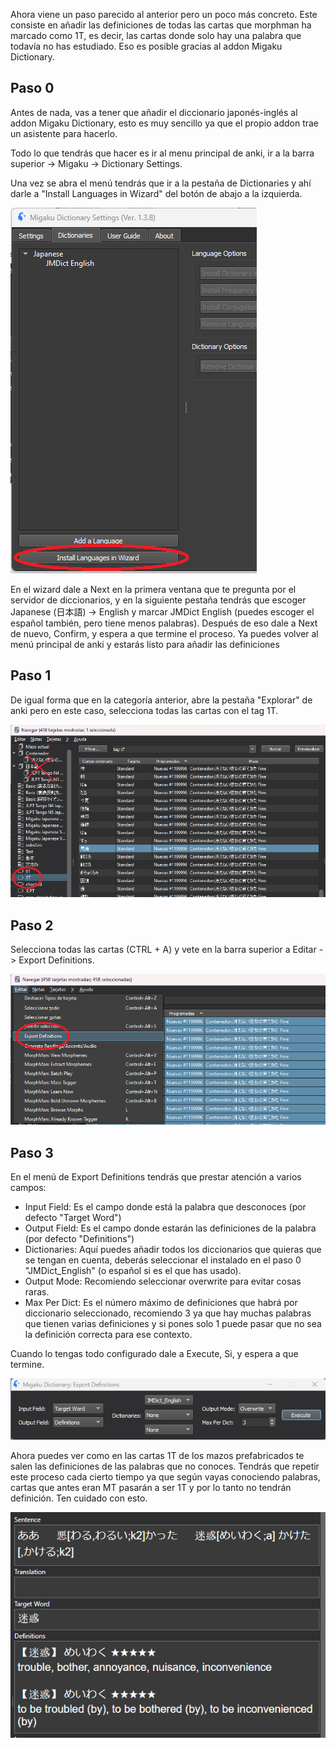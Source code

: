 Ahora viene un paso parecido al anterior pero un poco más concreto. Este consiste en añadir las definiciones de todas las cartas que morphman ha marcado como 1T, es decir, las cartas donde solo hay una palabra que todavía no has estudiado. Eso es posible gracias al addon Migaku Dictionary.

## Paso 0
Antes de nada, vas a tener que añadir el diccionario japonés-inglés al addon Migaku Dictionary, esto es muy sencillo ya que el propio addon trae un asistente para hacerlo.

Todo lo que tendrás que hacer es ir al menu principal de anki, ir a la barra superior -> Migaku -> Dictionary Settings.

Una vez se abra el menú tendrás que ir a la pestaña de Dictionaries y ahí darle a "Install Languages in Wizard" del botón de abajo a la izquierda.

![](2023-03-02-13-55-31.png)

En el wizard dale a Next en la primera ventana que te pregunta por el servidor de diccionarios, y en la siguiente pestaña tendrás que escoger Japanese (日本語) -> English y marcar JMDict English (puedes escoger el español también, pero tiene menos palabras). Después de eso dale a Next de nuevo, Confirm, y espera a que termine el proceso. Ya puedes volver al menú principal de anki y estarás listo para añadir las definiciones

## Paso 1
De igual forma que en la categoría anterior, abre la pestaña "Explorar" de anki pero en este caso, selecciona todas las cartas con el tag 1T.

![](2023-03-02-13-52-15.png)

## Paso 2
Selecciona todas las cartas (CTRL + A) y vete en la barra superior a Editar -> Export Definitions.

![](2023-03-02-13-53-20.png)

## Paso 3
En el menú de Export Definitions tendrás que prestar atención a varios campos:

- Input Field: Es el campo donde está la palabra que desconoces (por defecto "Target Word")
- Output Field: Es el campo donde estarán las definiciones de la palabra (por defecto "Definitions")
- Dictionaries: Aquí puedes añadir todos los diccionarios que quieras que se tengan en cuenta, deberás seleccionar el instalado en el paso 0 "JMDict_English" (o español si es el que has usado).
- Output Mode: Recomiendo seleccionar overwrite para evitar cosas raras.
- Max Per Dict: Es el número máximo de definiciones que habrá por diccionario seleccionado, recomiendo 3 ya que hay muchas palabras que tienen varias definiciones y si pones solo 1 puede pasar que no sea la definición correcta para ese contexto.

Cuando lo tengas todo configurado dale a Execute, Si,  y espera a que termine.

![](2023-03-02-14-00-33.png)

Ahora puedes ver como en las cartas 1T de los mazos prefabricados te salen las definiciones de las palabras que no conoces. Tendrás que repetir este proceso cada cierto tiempo ya que según vayas conociendo palabras, cartas que antes eran MT pasarán a ser 1T y por lo tanto no tendrán definición. Ten cuidado con esto.

![](2023-03-02-14-02-31.png)
